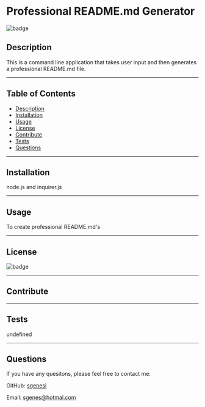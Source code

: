 
# Professional README.md Generator 
   
   ![badge](https://img.shields.io/badge/license-GNU-blueviolet)

## Description
This is a command line application that takes user input and then generates a professional README.md file.

---
## Table of Contents
- [Description](#description)
- [Installation](#installation)
- [Usage](#usage)
- [License](#license)
- [Contribute](#contribute)
- [Tests](#tests)
- [Questions](#questions)

---
## Installation
 node.js and inquirer.js

 ---
## Usage
To create professional README.md's

---
## License

![badge](https://img.shields.io/badge/license-GNU-blueviolet)

---
## Contribute


 ---
## Tests
undefined

---
## Questions
If you have any quesitons, please feel free to contact me:

GitHub: [sgenesi](https://github.com/sgenesi)

Email: sgenes@hotmal.com
    